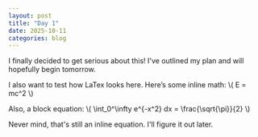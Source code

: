 ```yaml
---
layout: post
title: "Day 1"
date: 2025-10-11
categories: blog
---
```


I finally decided to get serious about this! I've outlined my plan and will hopefully begin tomorrow.

I also want to test how LaTex looks here. Here’s some inline math: \\( E = mc^2 \\)

Also, a block equation:
\\(
\int_0^\\infty e^{-x^2} dx = \\frac{\\sqrt{\\pi}}{2}
\\)

Never mind, that's still an inline equation. I'll figure it out later.

